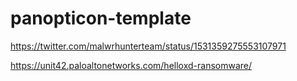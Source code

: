 # panopticon-template

https://twitter.com/malwrhunterteam/status/1531359275553107971

https://unit42.paloaltonetworks.com/helloxd-ransomware/
